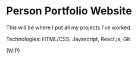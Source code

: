 # Person Portfolio Website

This will be where I put all my projects I've worked.

Technologies: HTML/CSS, Javascript, React.js, Git

(WIP)
